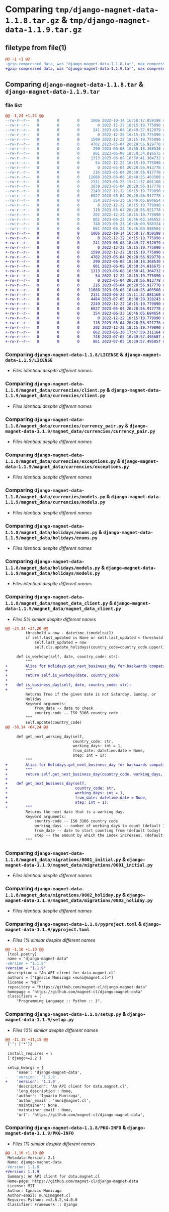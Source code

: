 # Comparing `tmp/django-magnet-data-1.1.8.tar.gz` & `tmp/django-magnet-data-1.1.9.tar.gz`

## filetype from file(1)

```diff
@@ -1 +1 @@
-gzip compressed data, was "django-magnet-data-1.1.8.tar", max compression
+gzip compressed data, was "django-magnet-data-1.1.9.tar", max compression
```

## Comparing `django-magnet-data-1.1.8.tar` & `django-magnet-data-1.1.9.tar`

### file list

```diff
@@ -1,24 +1,24 @@
--rw-r--r--   0        0        0     1066 2022-10-14 16:58:17.859198 django-magnet-data-1.1.8/LICENSE
--rw-r--r--   0        0        0        0 2022-12-22 18:15:19.775890 django-magnet-data-1.1.8/magnet_data/__init__.py
--rw-r--r--   0        0        0      241 2023-06-08 18:49:27.912079 django-magnet-data-1.1.8/magnet_data/apps.py
--rw-r--r--   0        0        0        0 2022-12-22 18:15:19.775890 django-magnet-data-1.1.8/magnet_data/currencies/__init__.py
--rw-r--r--   0        0        0     1599 2022-12-22 18:15:19.775890 django-magnet-data-1.1.8/magnet_data/currencies/client.py
--rw-r--r--   0        0        0     4702 2023-05-04 20:28:56.929778 django-magnet-data-1.1.8/magnet_data/currencies/currency_pair.py
--rw-r--r--   0        0        0      290 2023-06-08 18:50:18.368530 django-magnet-data-1.1.8/magnet_data/currencies/enums.py
--rw-r--r--   0        0        0      801 2023-06-08 18:50:34.816675 django-magnet-data-1.1.8/magnet_data/currencies/exceptions.py
--rw-r--r--   0        0        0     1313 2023-06-08 18:50:41.364732 django-magnet-data-1.1.8/magnet_data/currencies/models.py
--rw-r--r--   0        0        0       54 2022-12-22 18:15:19.775890 django-magnet-data-1.1.8/magnet_data/currencies/urls.py
--rw-r--r--   0        0        0        0 2023-05-04 20:28:56.913778 django-magnet-data-1.1.8/magnet_data/holidays/__init__.py
--rw-r--r--   0        0        0      216 2023-05-04 20:28:56.917778 django-magnet-data-1.1.8/magnet_data/holidays/admin.py
--rw-r--r--   0        0        0    11688 2023-06-08 18:48:25.403508 django-magnet-data-1.1.8/magnet_data/holidays/enums.py
--rw-r--r--   0        0        0     2331 2023-06-23 15:11:37.081168 django-magnet-data-1.1.8/magnet_data/holidays/models.py
--rw-r--r--   0        0        0     3839 2023-05-04 20:28:56.917778 django-magnet-data-1.1.8/magnet_data/magnet_data_client.py
--rw-r--r--   0        0        0     2249 2022-12-22 18:15:19.779890 django-magnet-data-1.1.8/magnet_data/migrations/0001_initial.py
--rw-r--r--   0        0        0     6827 2023-05-04 20:28:56.917778 django-magnet-data-1.1.8/magnet_data/migrations/0002_holiday.py
--rw-r--r--   0        0        0      354 2023-06-23 16:46:05.694654 django-magnet-data-1.1.8/magnet_data/migrations/0003_alter_holiday_unique_together.py
--rw-r--r--   0        0        0        0 2022-12-22 18:15:19.779890 django-magnet-data-1.1.8/magnet_data/migrations/__init__.py
--rw-r--r--   0        0        0      118 2023-05-04 20:28:56.921778 django-magnet-data-1.1.8/magnet_data/models.py
--rw-r--r--   0        0        0      202 2022-12-22 18:15:19.779890 django-magnet-data-1.1.8/magnet_data/utils.py
--rw-r--r--   0        0        0      862 2023-06-23 16:46:03.146652 django-magnet-data-1.1.8/pyproject.toml
--rw-r--r--   0        0        0      748 2023-06-23 16:46:09.588324 django-magnet-data-1.1.8/setup.py
--rw-r--r--   0        0        0      861 2023-06-23 16:46:09.588504 django-magnet-data-1.1.8/PKG-INFO
+-rw-r--r--   0        0        0     1066 2022-10-14 16:58:17.859198 django-magnet-data-1.1.9/LICENSE
+-rw-r--r--   0        0        0        0 2022-12-22 18:15:19.775890 django-magnet-data-1.1.9/magnet_data/__init__.py
+-rw-r--r--   0        0        0      241 2023-06-08 18:49:27.912079 django-magnet-data-1.1.9/magnet_data/apps.py
+-rw-r--r--   0        0        0        0 2022-12-22 18:15:19.775890 django-magnet-data-1.1.9/magnet_data/currencies/__init__.py
+-rw-r--r--   0        0        0     1599 2022-12-22 18:15:19.775890 django-magnet-data-1.1.9/magnet_data/currencies/client.py
+-rw-r--r--   0        0        0     4702 2023-05-04 20:28:56.929778 django-magnet-data-1.1.9/magnet_data/currencies/currency_pair.py
+-rw-r--r--   0        0        0      290 2023-06-08 18:50:18.368530 django-magnet-data-1.1.9/magnet_data/currencies/enums.py
+-rw-r--r--   0        0        0      801 2023-06-08 18:50:34.816675 django-magnet-data-1.1.9/magnet_data/currencies/exceptions.py
+-rw-r--r--   0        0        0     1313 2023-06-08 18:50:41.364732 django-magnet-data-1.1.9/magnet_data/currencies/models.py
+-rw-r--r--   0        0        0       54 2022-12-22 18:15:19.775890 django-magnet-data-1.1.9/magnet_data/currencies/urls.py
+-rw-r--r--   0        0        0        0 2023-05-04 20:28:56.913778 django-magnet-data-1.1.9/magnet_data/holidays/__init__.py
+-rw-r--r--   0        0        0      216 2023-05-04 20:28:56.917778 django-magnet-data-1.1.9/magnet_data/holidays/admin.py
+-rw-r--r--   0        0        0    11688 2023-06-08 18:48:25.403508 django-magnet-data-1.1.9/magnet_data/holidays/enums.py
+-rw-r--r--   0        0        0     2331 2023-06-23 15:11:37.081168 django-magnet-data-1.1.9/magnet_data/holidays/models.py
+-rw-r--r--   0        0        0     4484 2023-07-05 10:38:29.328243 django-magnet-data-1.1.9/magnet_data/magnet_data_client.py
+-rw-r--r--   0        0        0     2249 2022-12-22 18:15:19.779890 django-magnet-data-1.1.9/magnet_data/migrations/0001_initial.py
+-rw-r--r--   0        0        0     6827 2023-05-04 20:28:56.917778 django-magnet-data-1.1.9/magnet_data/migrations/0002_holiday.py
+-rw-r--r--   0        0        0      354 2023-06-23 16:46:05.694654 django-magnet-data-1.1.9/magnet_data/migrations/0003_alter_holiday_unique_together.py
+-rw-r--r--   0        0        0        0 2022-12-22 18:15:19.779890 django-magnet-data-1.1.9/magnet_data/migrations/__init__.py
+-rw-r--r--   0        0        0      118 2023-05-04 20:28:56.921778 django-magnet-data-1.1.9/magnet_data/models.py
+-rw-r--r--   0        0        0      202 2022-12-22 18:15:19.779890 django-magnet-data-1.1.9/magnet_data/utils.py
+-rw-r--r--   0        0        0      862 2023-06-30 17:47:59.311164 django-magnet-data-1.1.9/pyproject.toml
+-rw-r--r--   0        0        0      748 2023-07-05 10:39:57.495687 django-magnet-data-1.1.9/setup.py
+-rw-r--r--   0        0        0      861 2023-07-05 10:39:57.495857 django-magnet-data-1.1.9/PKG-INFO
```

### Comparing `django-magnet-data-1.1.8/LICENSE` & `django-magnet-data-1.1.9/LICENSE`

 * *Files identical despite different names*

### Comparing `django-magnet-data-1.1.8/magnet_data/currencies/client.py` & `django-magnet-data-1.1.9/magnet_data/currencies/client.py`

 * *Files identical despite different names*

### Comparing `django-magnet-data-1.1.8/magnet_data/currencies/currency_pair.py` & `django-magnet-data-1.1.9/magnet_data/currencies/currency_pair.py`

 * *Files identical despite different names*

### Comparing `django-magnet-data-1.1.8/magnet_data/currencies/exceptions.py` & `django-magnet-data-1.1.9/magnet_data/currencies/exceptions.py`

 * *Files identical despite different names*

### Comparing `django-magnet-data-1.1.8/magnet_data/currencies/models.py` & `django-magnet-data-1.1.9/magnet_data/currencies/models.py`

 * *Files identical despite different names*

### Comparing `django-magnet-data-1.1.8/magnet_data/holidays/enums.py` & `django-magnet-data-1.1.9/magnet_data/holidays/enums.py`

 * *Files identical despite different names*

### Comparing `django-magnet-data-1.1.8/magnet_data/holidays/models.py` & `django-magnet-data-1.1.9/magnet_data/holidays/models.py`

 * *Files identical despite different names*

### Comparing `django-magnet-data-1.1.8/magnet_data/magnet_data_client.py` & `django-magnet-data-1.1.9/magnet_data/magnet_data_client.py`

 * *Files 5% similar despite different names*

```diff
@@ -34,14 +34,20 @@
         threshold = now - datetime.timedelta(1)
         if self.last_updated is None or self.last_updated < threshold:
             self.last_updated = now
             self.cls.update_holidays(country_code=country_code.upper())
 
     def is_workday(self, date, country_code: str):
         """
+        Alias for Holidays.get_next_business_day for backwards compatibility
+        """
+        return self.is_workday(date, country_code)
+
+    def is_business_day(self, date, country_code: str):
+        """
         Returns True if the given date is not Saturday, Sunday, or
         Holiday
         Keyword arguments:
             from_date -- date to check
             country-code -- ISO 3166 country code
         """
         self.update(country_code)
@@ -58,14 +64,24 @@
 
     def get_next_working_day(self,
                              country_code: str,
                              working_days: int = 1,
                              from_date: datetime.date = None,
                              step: int = 1):
         """
+        Alias for Holidays.get_next_business_day for backwards compatibility
+        """
+        return self.get_next_business_day(country_code, working_days, from_date, step)
+
+    def get_next_business_day(self,
+                              country_code: str,
+                              working_days: int = 1,
+                              from_date: datetime.date = None,
+                              step: int = 1):
+        """
         Returns the next date that is a working day.
         Keyword arguments:
             country-code -- ISO 3166 country code
             working_days -- number of working days to count (default 1)
             from_date -- date to start counting from (default today)
             step -- the amount by which the index increases. (default 1)
         """
```

### Comparing `django-magnet-data-1.1.8/magnet_data/migrations/0001_initial.py` & `django-magnet-data-1.1.9/magnet_data/migrations/0001_initial.py`

 * *Files identical despite different names*

### Comparing `django-magnet-data-1.1.8/magnet_data/migrations/0002_holiday.py` & `django-magnet-data-1.1.9/magnet_data/migrations/0002_holiday.py`

 * *Files identical despite different names*

### Comparing `django-magnet-data-1.1.8/pyproject.toml` & `django-magnet-data-1.1.9/pyproject.toml`

 * *Files 1% similar despite different names*

```diff
@@ -1,10 +1,10 @@
 [tool.poetry]
 name = "django-magnet-data"
-version = "1.1.8"
+version = "1.1.9"
 description = "An API client for data.magnet.cl"
 authors = ["Ignacio Munizaga <muni@magnet.cl>"]
 license = "MIT"
 repository = "https://github.com/magnet-cl/django-magnet-data"
 homepage = "https://github.com/magnet-cl/django-magnet-data"
 classifiers = [
     "Programming Language :: Python :: 3",
```

### Comparing `django-magnet-data-1.1.8/setup.py` & `django-magnet-data-1.1.9/setup.py`

 * *Files 10% similar despite different names*

```diff
@@ -11,15 +11,15 @@
 {'': ['*']}
 
 install_requires = \
 ['django>=2.2']
 
 setup_kwargs = {
     'name': 'django-magnet-data',
-    'version': '1.1.8',
+    'version': '1.1.9',
     'description': 'An API client for data.magnet.cl',
     'long_description': None,
     'author': 'Ignacio Munizaga',
     'author_email': 'muni@magnet.cl',
     'maintainer': None,
     'maintainer_email': None,
     'url': 'https://github.com/magnet-cl/django-magnet-data',
```

### Comparing `django-magnet-data-1.1.8/PKG-INFO` & `django-magnet-data-1.1.9/PKG-INFO`

 * *Files 1% similar despite different names*

```diff
@@ -1,10 +1,10 @@
 Metadata-Version: 2.1
 Name: django-magnet-data
-Version: 1.1.8
+Version: 1.1.9
 Summary: An API client for data.magnet.cl
 Home-page: https://github.com/magnet-cl/django-magnet-data
 License: MIT
 Author: Ignacio Munizaga
 Author-email: muni@magnet.cl
 Requires-Python: >=3.6.2,<4.0.0
 Classifier: Framework :: Django
```

